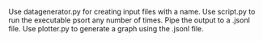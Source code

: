 Use datagenerator.py for creating input files  with a name.
Use script.py to run the executable psort any number of times. Pipe the output to a .jsonl file. 
Use plotter.py to generate a graph using the .jsonl file. 

